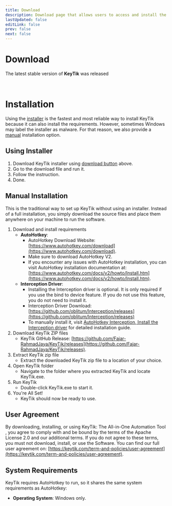 ```yaml
---
title: Download
description: Download page that allows users to access and install the latest version of the app.
lastUpdated: false
editLink: false
prev: false
next: false
---
```


<script setup>
import DownloadButtons from "@theme/components/DownloadButtons.vue";
import ReleaseDate from "@theme/components/ReleaseDate.vue";
import Changelog from "@theme/components/Changelog.vue";
</script>

# Download

The latest stable version of **KeyTik** was released **<ReleaseDate type="stable" />**

<DownloadButtons />

<Changelog type="stable" />

<br>

# Installation

Using the [installer](/download/#using-installer) is the fastest and most reliable way to install KeyTik because it can also install the requirements. However, sometimes Windows may label the installer as malware. For that reason, we also provide a [manual](/download/#manual-installation) installation option.

## Using Installer

1. Download KeyTik installer using [download button](/download/#download) above.
2. Go to the download file and run it.
3. Follow the instruction.
4. Done.

## Manual Installation

This is the traditional way to set up KeyTik without using an installer. Instead of a full installation, you simply download the source files and place them anywhere on your machine to run the software.
1. Download and install requirements
    - **AutoHotkey**:
      - AutoHotkey Download Website: [https://www.autohotkey.com/download](https://www.autohotkey.com/download).
      - Make sure to download AutoHotkey V2.
      - If you encounter any issues with AutoHotkey installation, you can visit AutoHotkey installation documentation at: [https://www.autohotkey.com/docs/v2/howto/Install.htm](https://www.autohotkey.com/docs/v2/howto/Install.htm).
    - **Interception Driver**:
      - Installing the Interception driver is optional. It is only required if you use the bind to device feature. If you do not use this feature, you do not need to install it.
      - Interception Driver Download: [https://github.com/oblitum/Interception/releases](https://github.com/oblitum/Interception/releases)
      - To manually install it, visit [AutoHotkey Interception, Install the Interception driver](https://github.com/evilC/AutoHotInterception?tab=readme-ov-file#install-the-intereception-driver) for detailed installation guide.
2. Download KeyTik ZIP files
    - KeyTik GitHub Release: [https://github.com/Fajar-RahmadJaya/KeyTik/releases](https://github.com/Fajar-RahmadJaya/KeyTik/releases).
3. Extract KeyTik zip file
    - Extract the downloaded KeyTik zip file to a location of your choice.
4. Open KeyTik folder
    - Navigate to the folder where you extracted KeyTik and locate KeyTik.exe.
5. Run KeyTik
    - Double-click KeyTik.exe to start it.
6. You're All Set!
    - KeyTik should now be ready to use.

<Adsense />

## User Agreement

By downloading, installing, or using KeyTik: The All-in-One Automation Tool , you agree to comply with and be bound by the terms of the Apache License 2.0 and our additional terms. If you do not agree to these terms, you must not download, install, or use the Software. You can find our full user agreement on: [https://keytik.com/term-and-policies/user-agreement](https://keytik.com/term-and-policies/user-agreement).

## System Requirements

KeyTik requires AutoHotkey to run, so it shares the same system requirements as AutoHotkey:
- **Operating System**: Windows only.

<Adsense />
